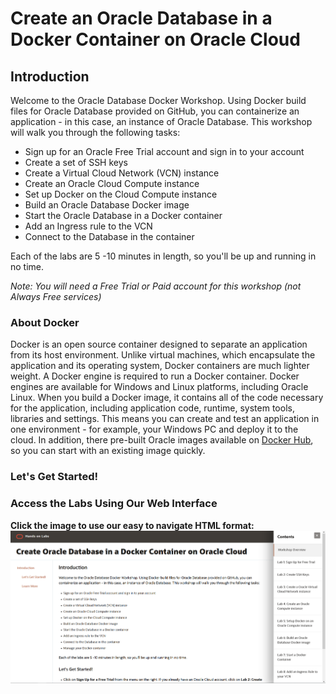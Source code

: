 # Create an Oracle Database in a Docker Container on Oracle Cloud
## Introduction

Welcome to the Oracle Database Docker Workshop. Using Docker build files for Oracle Database provided on GitHub, you can containerize an application - in this case, an instance of Oracle Database. This workshop will walk you through the following tasks:

- Sign up for an Oracle Free Trial account and sign in to your account
- Create a set of SSH keys
- Create a Virtual Cloud Network (VCN) instance
- Create an Oracle Cloud Compute instance
- Set up Docker on the Cloud Compute instance
- Build an Oracle Database Docker image
- Start the Oracle Database in a Docker container
- Add an Ingress rule to the VCN
- Connect to the Database in the container

Each of the labs are 5 -10 minutes in length, so you'll be up and running in no time.

*Note: You will need a Free Trial or Paid account for this workshop (not Always Free services)*

### About Docker

Docker is an open source container designed to separate an application from its host environment. Unlike virtual machines, which encapsulate the application and its operating system, Docker containers are much lighter weight. A Docker engine is required to run a Docker container. Docker engines are available for Windows and Linux platforms, including Oracle Linux. When you build a Docker image, it contains all of the code necessary for the application, including application code, runtime, system tools, libraries and settings. This means you can create and test an application in one environment - for example, your Windows PC and deploy it to the cloud. In addition, there pre-built Oracle images available on [Docker Hub](https://hub.docker.com/u/oracle/), so you can start with an existing image quickly.

### **Let's Get Started!**

### Access the Labs Using Our Web Interface
**Click the image to use our easy to navigate HTML format:**
[![Oracle Database Docker Workshop](images/docker-database-workshop.png " ")](https://oracle.github.io/learning-library/data-management-library/database/docker/create-database-in-docker)
